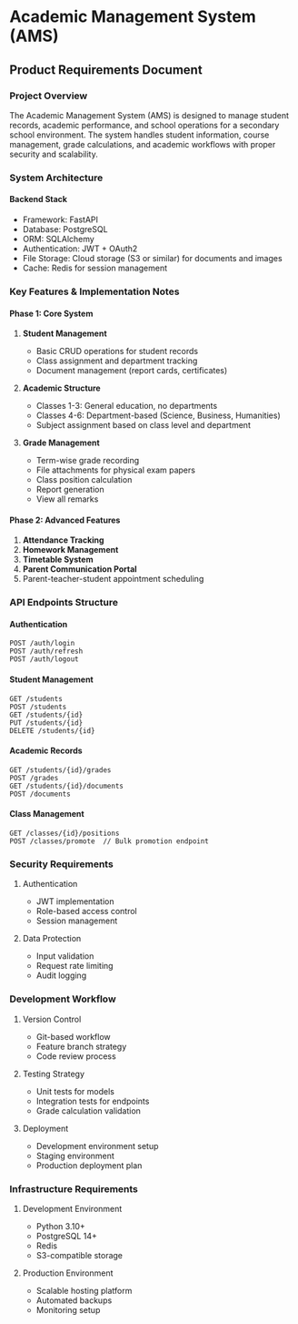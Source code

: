 # Academic Management System (AMS)
## Product Requirements Document

### Project Overview
The Academic Management System (AMS) is designed to manage student records, academic performance, and school operations for a secondary school environment. The system handles student information, course management, grade calculations, and academic workflows with proper security and scalability.

### System Architecture

#### Backend Stack
- Framework: FastAPI
- Database: PostgreSQL
- ORM: SQLAlchemy
- Authentication: JWT + OAuth2
- File Storage: Cloud storage (S3 or similar) for documents and images
- Cache: Redis for session management


### Key Features & Implementation Notes

#### Phase 1: Core System
1. **Student Management**
   - Basic CRUD operations for student records
   - Class assignment and department tracking
   - Document management (report cards, certificates)

2. **Academic Structure**
   - Classes 1-3: General education, no departments
   - Classes 4-6: Department-based (Science, Business, Humanities)
   - Subject assignment based on class level and department

3. **Grade Management**
   - Term-wise grade recording
   - File attachments for physical exam papers
   - Class position calculation
   - Report generation
   - View all remarks

#### Phase 2: Advanced Features
1. **Attendance Tracking**
2. **Homework Management**
3. **Timetable System**
4. **Parent Communication Portal**
5. Parent-teacher-student appointment scheduling

### API Endpoints Structure

#### Authentication
```
POST /auth/login
POST /auth/refresh
POST /auth/logout
```

#### Student Management
```
GET /students
POST /students
GET /students/{id}
PUT /students/{id}
DELETE /students/{id}
```

#### Academic Records
```
GET /students/{id}/grades
POST /grades
GET /students/{id}/documents
POST /documents
```

#### Class Management
```
GET /classes/{id}/positions
POST /classes/promote  // Bulk promotion endpoint
```

### Security Requirements

1. Authentication
   - JWT implementation
   - Role-based access control
   - Session management

2. Data Protection
   - Input validation
   - Request rate limiting
   - Audit logging

### Development Workflow

1. Version Control
   - Git-based workflow
   - Feature branch strategy
   - Code review process

2. Testing Strategy
   - Unit tests for models
   - Integration tests for endpoints
   - Grade calculation validation

3. Deployment
   - Development environment setup
   - Staging environment
   - Production deployment plan

### Infrastructure Requirements

1. Development Environment
   - Python 3.10+
   - PostgreSQL 14+
   - Redis
   - S3-compatible storage

2. Production Environment
   - Scalable hosting platform
   - Automated backups
   - Monitoring setup